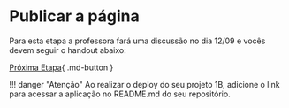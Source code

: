 # Publicar a página



Para esta etapa a professora fará uma discussão no dia 12/09 e vocês devem seguir o handout abaixo:

[Próxima Etapa](../../../aulas/06-deploy.md){ .md-button }

!!! danger "Atenção"
    Ao realizar o deploy do seu projeto 1B, adicione o link para acessar a aplicação no README.md do seu repositório.

